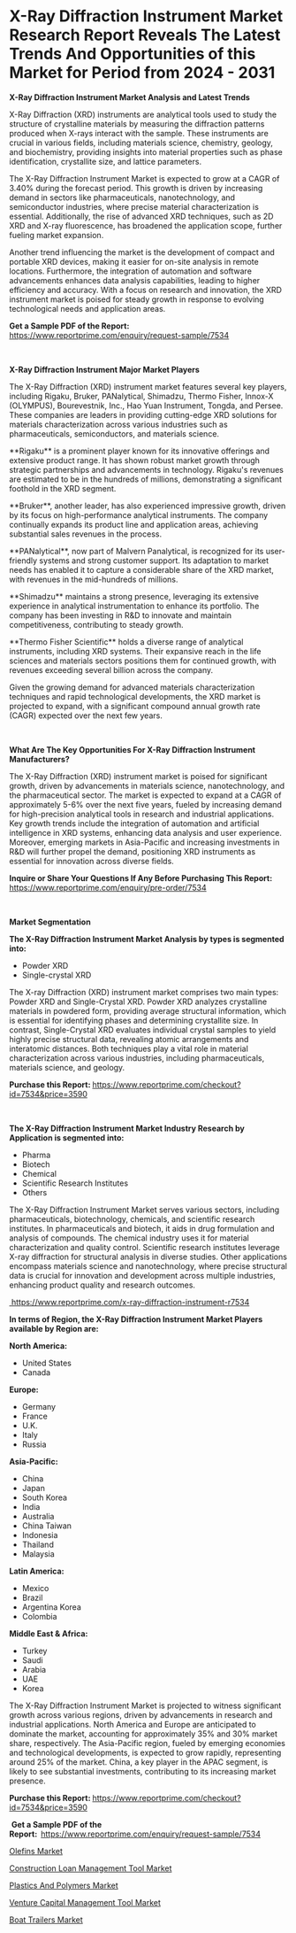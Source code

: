 <p><h1>X-Ray Diffraction Instrument Market Research Report Reveals The Latest Trends And Opportunities of this Market for Period from 2024 - 2031</h1></p><p><strong>X-Ray Diffraction Instrument Market Analysis and Latest Trends</strong></p>
<p><p>X-Ray Diffraction (XRD) instruments are analytical tools used to study the structure of crystalline materials by measuring the diffraction patterns produced when X-rays interact with the sample. These instruments are crucial in various fields, including materials science, chemistry, geology, and biochemistry, providing insights into material properties such as phase identification, crystallite size, and lattice parameters.</p><p>The X-Ray Diffraction Instrument Market is expected to grow at a CAGR of 3.40% during the forecast period. This growth is driven by increasing demand in sectors like pharmaceuticals, nanotechnology, and semiconductor industries, where precise material characterization is essential. Additionally, the rise of advanced XRD techniques, such as 2D XRD and X-ray fluorescence, has broadened the application scope, further fueling market expansion.</p><p>Another trend influencing the market is the development of compact and portable XRD devices, making it easier for on-site analysis in remote locations. Furthermore, the integration of automation and software advancements enhances data analysis capabilities, leading to higher efficiency and accuracy. With a focus on research and innovation, the XRD instrument market is poised for steady growth in response to evolving technological needs and application areas.</p></p>
<p><strong>Get a Sample PDF of the Report:&nbsp;</strong> <a href="https://www.reportprime.com/enquiry/request-sample/7534?utm_campaign=1103&utm_medium=2&utm_source=Github&utm_content=ia&utm_term=28112024&utm_id=x-ray-diffraction-instrument">https://www.reportprime.com/enquiry/request-sample/7534</a></p>
<p>&nbsp;</p>
<p><strong>X-Ray Diffraction Instrument Major Market Players</strong></p>
<p><p>The X-Ray Diffraction (XRD) instrument market features several key players, including Rigaku, Bruker, PANalytical, Shimadzu, Thermo Fisher, Innox-X (OLYMPUS), Bourevestnik, Inc., Hao Yuan Instrument, Tongda, and Persee. These companies are leaders in providing cutting-edge XRD solutions for materials characterization across various industries such as pharmaceuticals, semiconductors, and materials science.</p><p>**Rigaku** is a prominent player known for its innovative offerings and extensive product range. It has shown robust market growth through strategic partnerships and advancements in technology. Rigaku's revenues are estimated to be in the hundreds of millions, demonstrating a significant foothold in the XRD segment.</p><p>**Bruker**, another leader, has also experienced impressive growth, driven by its focus on high-performance analytical instruments. The company continually expands its product line and application areas, achieving substantial sales revenues in the process.</p><p>**PANalytical**, now part of Malvern Panalytical, is recognized for its user-friendly systems and strong customer support. Its adaptation to market needs has enabled it to capture a considerable share of the XRD market, with revenues in the mid-hundreds of millions.</p><p>**Shimadzu** maintains a strong presence, leveraging its extensive experience in analytical instrumentation to enhance its portfolio. The company has been investing in R&D to innovate and maintain competitiveness, contributing to steady growth.</p><p>**Thermo Fisher Scientific** holds a diverse range of analytical instruments, including XRD systems. Their expansive reach in the life sciences and materials sectors positions them for continued growth, with revenues exceeding several billion across the company.</p><p>Given the growing demand for advanced materials characterization techniques and rapid technological developments, the XRD market is projected to expand, with a significant compound annual growth rate (CAGR) expected over the next few years.</p></p>
<p>&nbsp;</p>
<p><strong>What Are The Key Opportunities For X-Ray Diffraction Instrument Manufacturers?</strong></p>
<p><p>The X-Ray Diffraction (XRD) instrument market is poised for significant growth, driven by advancements in materials science, nanotechnology, and the pharmaceutical sector. The market is expected to expand at a CAGR of approximately 5-6% over the next five years, fueled by increasing demand for high-precision analytical tools in research and industrial applications. Key growth trends include the integration of automation and artificial intelligence in XRD systems, enhancing data analysis and user experience. Moreover, emerging markets in Asia-Pacific and increasing investments in R&D will further propel the demand, positioning XRD instruments as essential for innovation across diverse fields.</p></p>
<p><strong>Inquire or Share Your Questions If Any Before Purchasing This Report:</strong> <a href="https://www.reportprime.com/enquiry/pre-order/7534?utm_campaign=1103&utm_medium=2&utm_source=Github&utm_content=ia&utm_term=28112024&utm_id=x-ray-diffraction-instrument">https://www.reportprime.com/enquiry/pre-order/7534</a></p>
<p>&nbsp;</p>
<p><strong>Market Segmentation</strong></p>
<p><strong>The X-Ray Diffraction Instrument Market Analysis by types is segmented into:</strong></p>
<p><ul><li>Powder XRD</li><li>Single-crystal XRD</li></ul></p>
<p><p>The X-ray Diffraction (XRD) instrument market comprises two main types: Powder XRD and Single-Crystal XRD. Powder XRD analyzes crystalline materials in powdered form, providing average structural information, which is essential for identifying phases and determining crystallite size. In contrast, Single-Crystal XRD evaluates individual crystal samples to yield highly precise structural data, revealing atomic arrangements and interatomic distances. Both techniques play a vital role in material characterization across various industries, including pharmaceuticals, materials science, and geology.</p></p>
<p><strong>Purchase this Report:&nbsp;</strong><a href="https://www.reportprime.com/checkout?id=7534&price=3590&utm_campaign=1103&utm_medium=2&utm_source=Github&utm_content=ia&utm_term=28112024&utm_id=x-ray-diffraction-instrument">https://www.reportprime.com/checkout?id=7534&price=3590</a></p>
<p>&nbsp;</p>
<p><strong>The X-Ray Diffraction Instrument Market Industry Research by Application is segmented into:</strong></p>
<p><ul><li>Pharma</li><li>Biotech</li><li>Chemical</li><li>Scientific Research Institutes</li><li>Others</li></ul></p>
<p><p>The X-Ray Diffraction Instrument Market serves various sectors, including pharmaceuticals, biotechnology, chemicals, and scientific research institutes. In pharmaceuticals and biotech, it aids in drug formulation and analysis of compounds. The chemical industry uses it for material characterization and quality control. Scientific research institutes leverage X-ray diffraction for structural analysis in diverse studies. Other applications encompass materials science and nanotechnology, where precise structural data is crucial for innovation and development across multiple industries, enhancing product quality and research outcomes.</p></p>
<p><a href="https://www.reportprime.com/x-ray-diffraction-instrument-r7534?utm_campaign=1103&utm_medium=2&utm_source=Github&utm_content=ia&utm_term=28112024&utm_id=x-ray-diffraction-instrument">&nbsp;https://www.reportprime.com/x-ray-diffraction-instrument-r7534</a></p>
<p><strong>In terms of Region, the X-Ray Diffraction Instrument Market Players available by Region are:</strong></p>
<p>
    <p> <strong> North America: </strong>
        <ul>
            <li>United States</li>
            <li>Canada</li>
        </ul>
        </p> 
    <p> <strong> Europe: </strong>
        <ul>
            <li>Germany</li>
            <li>France</li>
            <li>U.K.</li>
            <li>Italy</li>
            <li>Russia</li>
        </ul>
        </p> 
    <p> <strong> Asia-Pacific: </strong>
        <ul>
            <li>China</li>
            <li>Japan</li>
            <li>South Korea</li>
            <li>India</li>
            <li>Australia</li>
            <li>China Taiwan</li>
            <li>Indonesia</li>
            <li>Thailand</li>
            <li>Malaysia</li>
        </ul>
        </p> 
    <p> <strong> Latin America: </strong>
        <ul>
            <li>Mexico</li>
            <li>Brazil</li>
            <li>Argentina Korea</li>
            <li>Colombia</li>
        </ul>
        </p> 
    <p> <strong> Middle East & Africa: </strong>
        <ul>
            <li>Turkey</li>
            <li>Saudi</li>
            <li>Arabia</li>
            <li>UAE</li>
            <li>Korea</li>
        </ul>
    </p>
    </p>
<p><p>The X-Ray Diffraction Instrument Market is projected to witness significant growth across various regions, driven by advancements in research and industrial applications. North America and Europe are anticipated to dominate the market, accounting for approximately 35% and 30% market share, respectively. The Asia-Pacific region, fueled by emerging economies and technological developments, is expected to grow rapidly, representing around 25% of the market. China, a key player in the APAC segment, is likely to see substantial investments, contributing to its increasing market presence.</p></p>
<p><strong>Purchase this Report: </strong><a href="https://www.reportprime.com/checkout?id=7534&price=3590&utm_campaign=1103&utm_medium=2&utm_source=Github&utm_content=ia&utm_term=28112024&utm_id=x-ray-diffraction-instrument">https://www.reportprime.com/checkout?id=7534&price=3590</a></p>
<p>&nbsp;<strong>Get a Sample PDF of the Report:&nbsp;&nbsp;</strong><a href="https://www.reportprime.com/enquiry/request-sample/7534?utm_campaign=1103&utm_medium=2&utm_source=Github&utm_content=ia&utm_term=28112024&utm_id=x-ray-diffraction-instrument">https://www.reportprime.com/enquiry/request-sample/7534</a></p>
<p><strong></strong></p>
<p><p><a href="https://www.linkedin.com/pulse/global-olefins-market-share-growth-opportunities-growing-zmvce?utm_campaign=1103&utm_medium=2&utm_source=Github&utm_content=ia&utm_term=28112024&utm_id=x-ray-diffraction-instrument">Olefins Market</a></p><p><a href="https://issuu.com/reportprime-2/docs/construction-loan-management-tool-m_cdd8f55f4fed45?utm_campaign=1103&utm_medium=2&utm_source=Github&utm_content=ia&utm_term=28112024&utm_id=x-ray-diffraction-instrument">Construction Loan Management Tool Market</a></p><p><a href="https://www.linkedin.com/pulse/plastics-polymers-market-segmentation-applications-types-growth-vwasc?utm_campaign=1103&utm_medium=2&utm_source=Github&utm_content=ia&utm_term=28112024&utm_id=x-ray-diffraction-instrument">Plastics And Polymers Market</a></p><p><a href="https://issuu.com/reportprime-2/docs/venture-capital-management-tool-mar_639c5b38cb5d6a?utm_campaign=1103&utm_medium=2&utm_source=Github&utm_content=ia&utm_term=28112024&utm_id=x-ray-diffraction-instrument">Venture Capital Management Tool Market</a></p><p><a href="https://www.linkedin.com/pulse/driving-forces-global-boat-trailers-market-trends-applications-39oae?utm_campaign=1103&utm_medium=2&utm_source=Github&utm_content=ia&utm_term=28112024&utm_id=x-ray-diffraction-instrument">Boat Trailers Market</a></p></p>